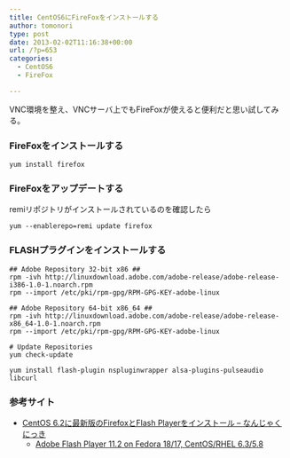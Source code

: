```yaml
---
title: CentOS6にFireFoxをインストールする
author: tomonori
type: post
date: 2013-02-02T11:16:38+00:00
url: /?p=653
categories:
  - CentOS6
  - FireFox

---
```

VNC環境を整え、VNCサーバ上でもFireFoxが使えると便利だと思い試してみる。

### FireFoxをインストールする

```:bash
yum install firefox
```

### FireFoxをアップデートする

remiリポジトリがインストールされているのを確認したら

```:bash
yum --enablerepo=remi update firefox
```

### FLASHプラグインをインストールする

```:bash
## Adobe Repository 32-bit x86 ##
rpm -ivh http://linuxdownload.adobe.com/adobe-release/adobe-release-i386-1.0-1.noarch.rpm
rpm --import /etc/pki/rpm-gpg/RPM-GPG-KEY-adobe-linux
 
## Adobe Repository 64-bit x86_64 ##
rpm -ivh http://linuxdownload.adobe.com/adobe-release/adobe-release-x86_64-1.0-1.noarch.rpm
rpm --import /etc/pki/rpm-gpg/RPM-GPG-KEY-adobe-linux

# Update Repositories
yum check-update

yum install flash-plugin nspluginwrapper alsa-plugins-pulseaudio libcurl
```

### 参考サイト

  * [CentOS 6.2に最新版のFirefoxとFlash Playerをインストール &#8211; なんじゃくにっき][1] 
      * [Adobe Flash Player 11.2 on Fedora 18/17, CentOS/RHEL 6.3/5.8][2] </ul>

 [1]: http://d.hatena.ne.jp/nanjakkun/20111229/1325169540
 [2]: http://www.if-not-true-then-false.com/2010/install-adobe-flash-player-10-on-fedora-centos-red-hat-rhel/http://